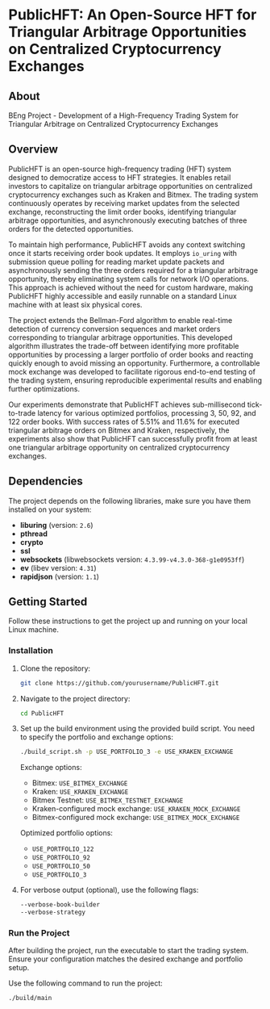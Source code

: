 # PublicHFT: An Open-Source HFT for Triangular Arbitrage Opportunities on Centralized Cryptocurrency Exchanges 

## About
BEng Project - Development of a High-Frequency Trading System for Triangular Arbitrage on Centralized Cryptocurrency Exchanges

## Overview
PublicHFT is an open-source high-frequency trading (HFT) system designed to democratize access to HFT strategies. It enables retail investors to capitalize on triangular arbitrage opportunities on centralized cryptocurrency exchanges such as Kraken and Bitmex. The trading system continuously operates by receiving market updates from the selected exchange, reconstructing the limit order books, identifying triangular arbitrage opportunities, and asynchronously executing batches of three orders for the detected opportunities.

To maintain high performance, PublicHFT avoids any context switching once it starts receiving order book updates. It employs `io_uring` with submission queue polling for reading market update packets and asynchronously sending the three orders required for a triangular arbitrage opportunity, thereby eliminating system calls for network I/O operations. This approach is achieved without the need for custom hardware, making PublicHFT highly accessible and easily runnable on a standard Linux machine with at least six physical cores.

The project extends the Bellman-Ford algorithm to enable real-time detection of currency conversion sequences and market orders corresponding to triangular arbitrage opportunities. This developed algorithm illustrates the trade-off between identifying more profitable opportunities by processing a larger portfolio of order books and reacting quickly enough to avoid missing an opportunity. Furthermore, a controllable mock exchange was developed to facilitate rigorous end-to-end testing of the trading system, ensuring reproducible experimental results and enabling further optimizations.

Our experiments demonstrate that PublicHFT achieves sub-millisecond tick-to-trade latency for various optimized portfolios, processing 3, 50, 92, and 122 order books. With success rates of 5.51% and 11.6% for executed triangular arbitrage orders on Bitmex and Kraken, respectively, the experiments also show that PublicHFT can successfully profit from at least one triangular arbitrage opportunity on centralized cryptocurrency exchanges.

## Dependencies

The project depends on the following libraries, make sure you have them installed on your system:

- **liburing** (version: `2.6`)
- **pthread**
- **crypto**
- **ssl**
- **websockets** (libwebsockets version: `4.3.99-v4.3.0-368-g1e0953ff`)
- **ev** (libev version: `4.31`)
- **rapidjson** (version: `1.1`)

## Getting Started
Follow these instructions to get the project up and running on your local Linux machine.

### Installation

1. Clone the repository:

    ```bash
    git clone https://github.com/yourusername/PublicHFT.git
    ```

2. Navigate to the project directory:

    ```bash
    cd PublicHFT
    ```

3. Set up the build environment using the provided build script. You need to specify the portfolio and exchange options:

    ```bash
    ./build_script.sh -p USE_PORTFOLIO_3 -e USE_KRAKEN_EXCHANGE
    ```

    Exchange options:
    - Bitmex: `USE_BITMEX_EXCHANGE`
    - Kraken: `USE_KRAKEN_EXCHANGE`
    - Bitmex Testnet: `USE_BITMEX_TESTNET_EXCHANGE`
    - Kraken-configured mock exchange: `USE_KRAKEN_MOCK_EXCHANGE`
    - Bitmex-configured mock exchange: `USE_BITMEX_MOCK_EXCHANGE`
   
    Optimized portfolio options:
    - `USE_PORTFOLIO_122`
    - `USE_PORTFOLIO_92`
    - `USE_PORTFOLIO_50`
    - `USE_PORTFOLIO_3`

4. For verbose output (optional), use the following flags:

    ```bash
    --verbose-book-builder
    --verbose-strategy
    ```

### Run the Project
After building the project, run the executable to start the trading system. Ensure your configuration matches the desired exchange and portfolio setup.

Use the following command to run the project:

```bash
./build/main
```
